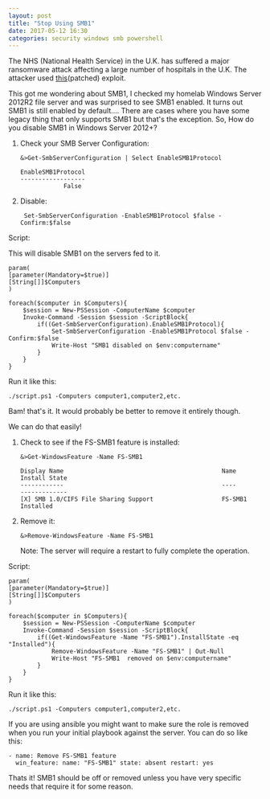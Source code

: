```yaml
---
layout: post
title: "Stop Using SMB1"
date: 2017-05-12 16:30
categories: security windows smb powershell
---
```

The NHS (National Health Service) in the U.K. has suffered a major ransomware attack affecting a large number of hospitals in the U.K. The attacker used [this](https://technet.microsoft.com/en-us/library/security/ms17-010.aspx)(patched) exploit.

This got me wondering about SMB1, I checked my homelab Windows Server 2012R2 file server and was surprised to see SMB1 enabled. It turns out SMB1 is still enabled by default.... There are cases where you have some legacy thing that only supports SMB1 but that's the exception. So, How do you disable SMB1 in Windows Server 2012+?

1. Check your SMB Server Configuration:
	```
	&>Get-SmbServerConfiguration | Select EnableSMB1Protocol

	EnableSMB1Protocol
	------------------
            	False
	```

2. Disable:
	```
	 Set-SmbServerConfiguration -EnableSMB1Protocol $false -Confirm:$false
	```

Script:

This will disable SMB1 on the servers fed to it.
```
param(
[parameter(Mandatory=$true)]
[String[]]$Computers
)

foreach($computer in $Computers){
    $session = New-PSSession -ComputerName $computer
    Invoke-Command -Session $session -ScriptBlock{
        if((Get-SmbServerConfiguration).EnableSMB1Protocol){
            Set-SmbServerConfiguration -EnableSMB1Protocol $false -Confirm:$false
            Write-Host "SMB1 disabled on $env:computername"
        }
    }
}

```
Run it like this:

```
./script.ps1 -Computers computer1,computer2,etc.
```


Bam! that's it. It would probably be better to remove it entirely though.

We can do that easily! 

1.	Check to see if the FS-SMB1 feature is installed:

	```
	&>Get-WindowsFeature -Name FS-SMB1

	Display Name                                            Name                       Install State
	------------                                            ----                       -------------
	[X] SMB 1.0/CIFS File Sharing Support                   FS-SMB1                        Installed

	```

2. Remove it:

	```
	&>Remove-WindowsFeature -Name FS-SMB1
	```
	Note: The server will require a restart to fully complete the operation.

Script:

```
param(
[parameter(Mandatory=$true)]
[String[]]$Computers
)

foreach($computer in $Computers){
    $session = New-PSSession -ComputerName $computer
    Invoke-Command -Session $session -ScriptBlock{
        if((Get-WindowsFeature -Name "FS-SMB1").InstallState -eq "Installed"){
            Remove-WindowsFeature -Name "FS-SMB1" | Out-Null
            Write-Host "FS-SMB1  removed on $env:computername"
        }
    }
}
```
Run it like this:

```
./script.ps1 -Computers computer1,computer2,etc.
```

If you are using ansible you might want to make sure the role is removed when you run your initial playbook against the server. You can do so like this:

```
- name: Remove FS-SMB1 feature
  win_feature: name: "FS-SMB1" state: absent restart: yes
```

Thats it! SMB1 should be off or removed unless you have very specific needs that require it for some reason.